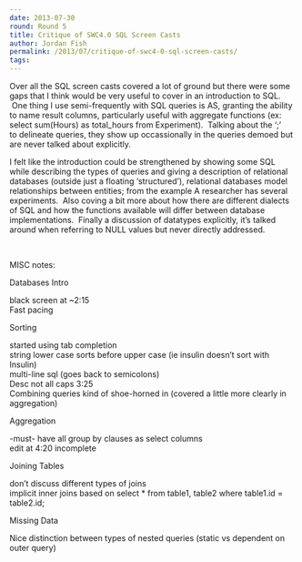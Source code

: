 ```yaml
---
date: 2013-07-30
round: Round 5
title: Critique of SWC4.0 SQL Screen Casts
author: Jordan Fish
permalink: /2013/07/critique-of-swc4-0-sql-screen-casts/
tags:
---
```

Over all the SQL screen casts covered a lot of ground but there were some gaps that I think would be very useful to cover in an introduction to SQL.  One thing I use semi-frequently with SQL queries is AS, granting the ability to name result columns, particularly useful with aggregate functions (ex: select sum(Hours) as total_hours from Experiment).  Talking about the &#8216;;&#8217; to delineate queries, they show up occassionally in the queries demoed but are never talked about explicitly.

I felt like the introduction could be strengthened by showing some SQL while describing the types of queries and giving a description of relational databases (outside just a floating &#8216;structured&#8217;), relational databases model relationships between entities; from the example A researcher has several experiments.  Also coving a bit more about how there are different dialects of SQL and how the functions available will differ between database implementations.  Finally a discussion of datatypes explicitly, it&#8217;s talked around when referring to NULL values but never directly addressed.

&nbsp;

MISC notes:

Databases Intro

black screen at ~2:15  
Fast pacing

Sorting

started using tab completion  
string lower case sorts before upper case (ie insulin doesn&#8217;t sort with Insulin)  
multi-line sql (goes back to semicolons)  
Desc not all caps 3:25  
Combining queries kind of shoe-horned in (covered a little more clearly in aggregation)

Aggregation

-must- have all group by clauses as select columns  
edit at 4:20 incomplete

Joining Tables

don&#8217;t discuss different types of joins  
implicit inner joins based on select * from table1, table2 where table1.id = table2.id;

Missing Data

Nice distinction between types of nested queries (static vs dependent on outer query)
